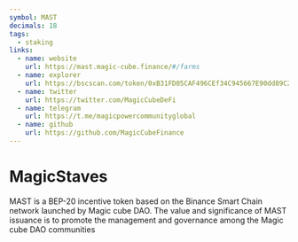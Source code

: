 ```yaml
---
symbol: MAST
decimals: 18
tags:
  - staking
links:
  - name: website
    url: https://mast.magic-cube.finance/#/farms
  - name: explorer
    url: https://bscscan.com/token/0xB31FD05CAF496CEf34C945667E90dd89C20E0D09
  - name: twitter
    url: https://twitter.com/MagicCubeDeFi
  - name: telegram
    url: https://t.me/magicpowercommunityglobal
  - name: github
    url: https://github.com/MagicCubeFinance
---
```


# MagicStaves

MAST is a BEP-20 incentive token based on the Binance Smart Chain network launched by Magic cube DAO. The value and significance of MAST issuance is to promote the management and governance among the Magic cube DAO communities
